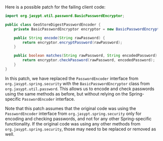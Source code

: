 Here is a possible patch for the failing client code:
```java
import org.jasypt.util.password.BasicPasswordEncryptor;

public class GeoStoreDigestPasswordEncoder {
    private BasicPasswordEncryptor encryptor = new BasicPasswordEncryptor();

    public String encode(String rawPassword) {
        return encryptor.encryptPassword(rawPassword);
    }

    public boolean matches(String rawPassword, String encodedPassword) {
        return encryptor.checkPassword(rawPassword, encodedPassword);
    }
}
```
In this patch, we have replaced the `PasswordEncoder` interface from `org.jasypt.spring.security` with the `BasicPasswordEncryptor` class from `org.jasypt.util.password`. This allows us to encode and check passwords using the same methods as before, but without relying on the Spring-specific `PasswordEncoder` interface.

Note that this patch assumes that the original code was using the `PasswordEncoder` interface from `org.jasypt.spring.security` only for encoding and checking passwords, and not for any other Spring-specific functionality. If the original code was using any other methods from `org.jasypt.spring.security`, those may need to be replaced or removed as well.